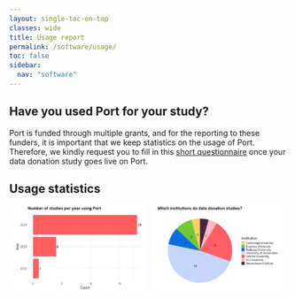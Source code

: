 ```yaml
---
layout: single-toc-on-top
classes: wide
title: Usage report
permalink: /software/usage/
toc: false
sidebar:
  nav: "software"
---
```


## Have you used Port for your study? 

Port is funded through multiple grants, and for the reporting to these funders, it is important that we keep statistics on the usage of Port. Therefore, we kindly request you to fill in this [short questionnaire](https://survey.uu.nl/jfe/form/SV_9XjKNKroOd4Nhrg) once your data donation study goes live on Port. 


## Usage statistics 

<div style="display: flex; justify-content: center; width: 100%; margin: 0 auto;">
  <div class="svg-container" style="margin: 0 10px;">
    <img src="/assets/images/usage/plot_year.png" alt="Architecture diagram" style="max-width: 100%; height: auto;">
  </div>
  <div class="svg-container" style="margin: 0 10px;">
    <img src="/assets/images/usage/plot_institution.png" alt="Another diagram" style="max-width: 100%; height: auto;">
  </div>
</div>
